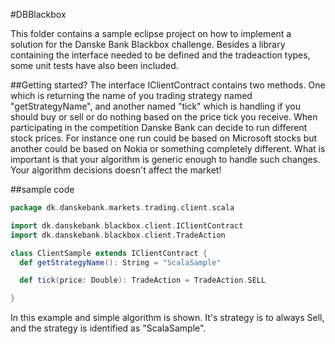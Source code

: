 #DBBlackbox

This folder contains a sample eclipse project on how to implement a solution for the Danske Bank Blackbox challenge.
Besides a library containing the interface needed to be defined and the tradeaction types, some unit tests have also been included. 

##Getting started?
The interface IClientContract contains two methods. One which is returning the name of you trading strategy named "getStrategyName", and another named "tick" which is handling if you should buy or sell or do nothing based on the price tick you receive.
When participating in the competition Danske Bank can decide to run different stock prices. For instance one run could be based on Microsoft stocks but another could be based on Nokia or something completely different.
What is important is that your algorithm is generic enough to handle such changes.
Your algorithm decisions doesn't affect the market!

##sample code
```scala
package dk.danskebank.markets.trading.client.scala

import dk.danskebank.blackbox.client.IClientContract
import dk.danskebank.blackbox.client.TradeAction

class ClientSample extends IClientContract {
  def getStrategyName(): String = "ScalaSample"

  def tick(price: Double): TradeAction = TradeAction.SELL

}
```
In this example and simple algorithm is shown. It's strategy is to always Sell, and the strategy is identified as "ScalaSample".
